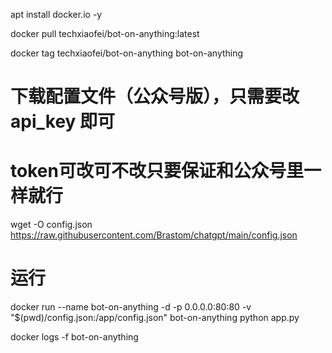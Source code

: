 apt install docker.io -y

docker pull techxiaofei/bot-on-anything:latest

docker tag techxiaofei/bot-on-anything bot-on-anything

# 下载配置文件（公众号版），只需要改 api_key 即可
# token可改可不改只要保证和公众号里一样就行

wget -O config.json https://raw.githubusercontent.com/Brastom/chatgpt/main/config.json
# 运行
docker run --name bot-on-anything -d -p 0.0.0.0:80:80 -v "$(pwd)/config.json:/app/config.json" bot-on-anything python app.py

docker logs -f bot-on-anything
